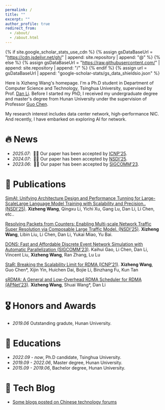 ```yaml
---
permalink: /
title: ""
excerpt: ""
author_profile: true
redirect_from: 
  - /about/
  - /about.html
---
```


{% if site.google_scholar_stats_use_cdn %}
{% assign gsDataBaseUrl = "https://cdn.jsdelivr.net/gh/" | append: site.repository | append: "@" %}
{% else %}
{% assign gsDataBaseUrl = "https://raw.githubusercontent.com/" | append: site.repository | append: "/" %}
{% endif %}
{% assign url = gsDataBaseUrl | append: "google-scholar-stats/gs_data_shieldsio.json" %}

<span class='anchor' id='about-me'></span>

Here is Xizheng Wang's homepage. I'm a Ph.D student in Department of Computer Science and Technology, Tsinghua University, supervised by Prof. <a href='https://nasp.cs.tsinghua.edu.cn/lidan.html'>Dan Li</a>. Before I started my PhD, I received my undergraduate degree and master's degree from Hunan University under the supervision of Professor <a href='http://grzy.hnu.edu.cn/site/index/chenguo'>Guo Chen</a>.

My research interest includes data center network, high-performance NIC. And recently, I have embarked on exploring AI for network.


# 🔥 News
- *2025.07*: &nbsp;🎉🎉 Our paper has been accepted by <a href='https://ieeeicnp2025.pages.dev/'>ICNP'25</a>. 
- *2024.07*: &nbsp;🎉🎉 Our paper has been accepted by <a href='https://www.usenix.org/conference/nsdi25'>NSDI'25</a>. 
- *2023.06*: &nbsp;🎉🎉 Our paper has been accepted by <a href='https://conferences.sigcomm.org/sigcomm/2023/'>SIGCOMM'23</a>. 
 

# 📝 Publications 

<div class='paper-box-text' markdown="1">

[SimAI: Unifying Architecture Design and Performance Tunning for Large-ScaleLarge Language Model Training with Scalability and Precision.. (NSDI'25)](https://www.usenix.org/system/files/nsdi25-wang-xizheng-simai.pdf). **Xizheng Wang**, Qingxu Li, Yichi Xu, Gang Lu, Dan Li, Li Chen, etc..

</div>

<div class='paper-box-text' markdown="1">

[Resolving Packets from Counters: Enabling Multi-scale Network Traffic Super Resolution via Composable Large Traffic Model. (NSDI'25)](https://www.usenix.org/system/files/nsdi25-wang-xizheng-resolving.pdf). **Xizheng Wang**, Libin Liu, Li Chen, Dan Li, Yukai Miao, Yu Bai.

</div>

<div class='paper-box-text' markdown="1">

[DONS: Fast and Affordable Discrete Event Network Simulation with Automatic Parallelization (SIGCOMM'23)](https://dl.acm.org/doi/pdf/10.1145/3603269.3604844). Kaihui Gao, Li Chen, Dan Li, Vincent Liu, **Xizheng Wang**, Ran Zhang, Lu Lu

</div>

<div class='paper-box-text' markdown="1">

[StaR: Breaking the Scalability Limit for RDMA (ICNP'21)](https://ieeexplore.ieee.org/document/9651935). **Xizheng Wang**, Guo Chen*, Xijin Yin, Huichen Dai, Bojie Li, Binzhang Fu, Kun Tan

</div>

<div class='paper-box-text' markdown="1">

[sRDMA: A General and Low-Overhead RDMA Scheduler for RDMA (APNet'23)](https://conferences.sigcomm.org/events/apnet2023/papers/sec1-srdma.pdf). **Xizheng Wang**, Shuai Wang*, Dan Li

</div>

# 🎖 Honors and Awards
- *2019.06* Outstanding gradute, Hunan University. 

# 📖 Educations
- *2022.09 - now*, Ph.D candidate, Tsinghua University. 
- *2019.09 - 2022.06*, Master degree, Hunan University.
- *2015.09 - 2019.06*, Bachelor degree, Hunan University. 

# 💬 Tech Blog
- [Some blogs posted on Chinese technology forums](https://blog.csdn.net/hb_wxz?type=blog)
<!-- - *2021.03*, Lorem ipsum dolor sit amet, consectetur adipiscing elit. Vivamus ornare aliquet ipsum, ac tempus justo dapibus sit amet.  \| [\[video\]](https://github.com/) -->

<!-- # 💻 Internships
- *2019.05 - 2020.02*, [Lorem](https://github.com/), China. -->